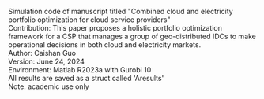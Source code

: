 Simulation code of manuscript titled "Combined cloud and electricity portfolio optimization for cloud service providers"   
Contribution: This paper proposes a holistic portfolio optimization framework for a CSP that manages a group of geo-distributed IDCs to make operational decisions in both cloud and electricity markets.  
Author: Caishan Guo  
Version: June 24, 2024  
Environment: Matlab R2023a with Gurobi 10  
All results are saved as a struct called 'Aresults'  
Note: academic use only  
